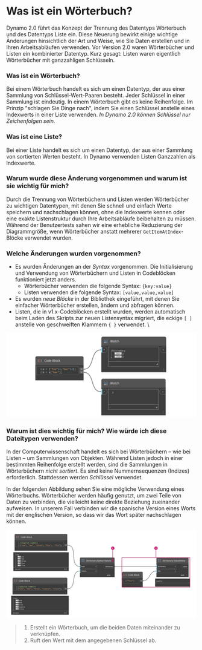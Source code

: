# Was ist ein Wörterbuch?

Dynamo 2.0 führt das Konzept der Trennung des Datentyps Wörterbuch und des Datentyps Liste ein. Diese Neuerung bewirkt einige wichtige Änderungen hinsichtlich der Art und Weise, wie Sie Daten erstellen und in Ihren Arbeitsabläufen verwenden. Vor Version 2.0 waren Wörterbücher und Listen ein kombinierter Datentyp. Kurz gesagt: Listen waren eigentlich Wörterbücher mit ganzzahligen Schlüsseln.

### **Was ist ein Wörterbuch?**

Bei einem Wörterbuch handelt es sich um einen Datentyp, der aus einer Sammlung von Schlüssel-Wert-Paaren besteht. Jeder Schlüssel in einer Sammlung ist eindeutig. In einem Wörterbuch gibt es keine Reihenfolge. Im Prinzip "schlagen Sie Dinge nach", indem Sie einen Schlüssel anstelle eines Indexwerts in einer Liste verwenden. _In Dynamo 2.0 können Schlüssel nur Zeichenfolgen sein._

### **Was ist eine Liste?**

Bei einer Liste handelt es sich um einen Datentyp, der aus einer Sammlung von sortierten Werten besteht. In Dynamo verwenden Listen Ganzzahlen als Indexwerte.

### **Warum wurde diese Änderung vorgenommen und warum ist sie wichtig für mich?**

Durch die Trennung von Wörterbüchern und Listen werden Wörterbücher zu wichtigen Datentypen, mit denen Sie schnell und einfach Werte speichern und nachschlagen können, ohne die Indexwerte kennen oder eine exakte Listenstruktur durch Ihre Arbeitsabläufe beibehalten zu müssen. Während der Benutzertests sahen wir eine erhebliche Reduzierung der Diagrammgröße, wenn Wörterbücher anstatt mehrerer `GetItemAtIndex`-Blöcke verwendet wurden.

### **Welche Änderungen wurden vorgenommen?**

* Es wurden Änderungen an der _Syntax_ vorgenommen. Die Initialisierung und Verwendung von Wörterbüchern und Listen in Codeblöcken funktioniert jetzt anders.
  * Wörterbücher verwenden die folgende Syntax: `{key:value}`
  * Listen verwenden die folgende Syntax: `[value,value,value]`
* Es wurden _neue Blöcke_ in der Bibliothek eingeführt, mit denen Sie einfacher Wörterbücher erstellen, ändern und abfragen können.
*   Listen, die in v1.x-Codeblöcken erstellt wurden, werden automatisch beim Laden des Skripts zur neuen Listensyntax migriert, die eckige `[ ]` anstelle von geschweiften Klammern `{ }` verwendet. \\



![](<../images/5-5/1/what is a dictionary - what are the changes (1) (1) (1).jpg>)



### **Warum ist dies wichtig für mich? Wie würde ich diese Dateitypen verwenden?**

In der Computerwissenschaft handelt es sich bei Wörterbüchern – wie bei Listen – um Sammlungen von Objekten. Während Listen jedoch in einer bestimmten Reihenfolge erstellt werden, sind die Sammlungen in Wörterbüchern _nicht sortiert_. Es sind keine Nummernsequenzen (Indizes) erforderlich. Stattdessen werden _Schlüssel_ verwendet.

In der folgenden Abbildung sehen Sie eine mögliche Verwendung eines Wörterbuchs. Wörterbücher werden häufig genutzt, um zwei Teile von Daten zu verbinden, die vielleicht keine direkte Beziehung zueinander aufweisen. In unserem Fall verbinden wir die spanische Version eines Worts mit der englischen Version, so dass wir das Wort später nachschlagen können.

![](../images/5-5/1/whatisadictionary-whatwouldyouusethesefor.jpg)

> 1. Erstellt ein Wörterbuch, um die beiden Daten miteinander zu verknüpfen.
> 2. Ruft den Wert mit dem angegebenen Schlüssel ab.
